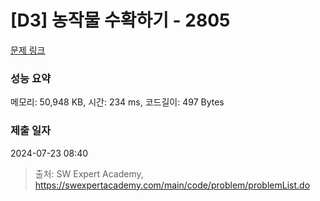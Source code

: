 # [D3] 농작물 수확하기 - 2805 

[문제 링크](https://swexpertacademy.com/main/code/problem/problemDetail.do?contestProbId=AV7GLXqKAWYDFAXB) 

### 성능 요약

메모리: 50,948 KB, 시간: 234 ms, 코드길이: 497 Bytes

### 제출 일자

2024-07-23 08:40



> 출처: SW Expert Academy, https://swexpertacademy.com/main/code/problem/problemList.do